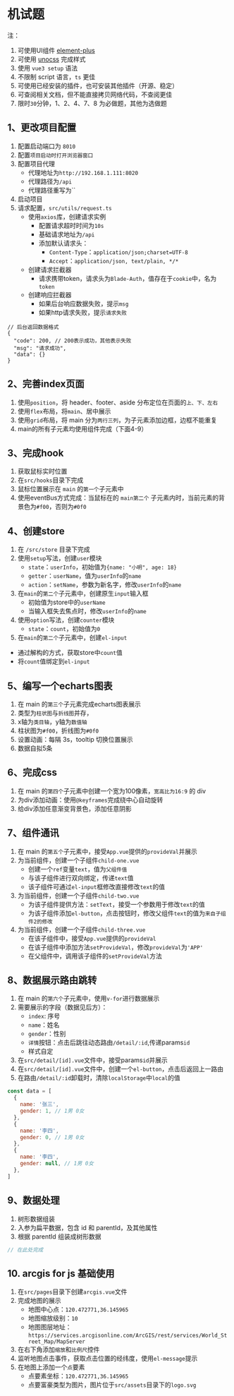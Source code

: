 # 机试题

注：
1. 可使用UI组件 [element-plus](https://element-plus.org/zh-CN/component/overview.html)
2. 可使用 [unocss](https://alfred-skyblue.github.io/unocss-docs-cn/) 完成样式
3. 使用 `vue3 setup` 语法
4. 不限制 script 语言，`ts` 更佳
5. 可使用已经安装的插件，也可安装其他插件（开源、稳定）
6. 可查阅相关文档，但不能直接拷贝网络代码，不查阅更佳
7. 限时`30`分钟，1、2、4、7、8 为必做题，其他为选做题

## 1、更改项目配置

1. 配置启动端口为 `8010`
2. 配置`项目启动时打开浏览器窗口`
3. 配置项目代理
    - 代理地址为`http://192.168.1.111:8020`
    - 代理路径为`/api`
    - 代理路径重写为``
4. 启动项目
5. 请求配置，`src/utils/request.ts`
   - 使用`axios`库，创建请求实例
     - 配置请求超时时间为`10s`
     - 基础请求地址为`/api`
     - 添加默认请求头：
       - `Content-Type`：`application/json;charset=UTF-8`
       - `Accept`：`application/json, text/plain, */*`
   - 创建请求拦截器
     - 请求携带token，请求头为`Blade-Auth`，值存在于`cookie`中，名为`token`
   - 创建响应拦截器
     - 如果后台响应数据失败，提示`msg`
     - 如果http请求失败，提示`请求失败`

```json5
// 后台返回数据格式
{
  "code": 200, // 200表示成功，其他表示失败
  "msg": "请求成功",
  "data": {}
}
```

## 2、完善index页面

1. 使用`position`，将 header、footer、aside 分布定位在页面的`上、下、左右`
2. 使用`flex`布局，将`main`、居中展示
3. 使用`grid`布局，将 main 分为`两行三列`，为子元素添加边框，边框不能重复
4. main的所有子元素均使用组件完成（下面4-9）

## 3、完成hook

1. 获取鼠标实时位置
2. 在`src/hooks`目录下完成
3. 鼠标位置展示在 `main` 的`第一个`子元素中
4. 使用eventBus方式完成：当鼠标在的 `main第二个` 子元素内时，当前元素的背景色为`#f00`，否则为`#0f0`

## 4、创建store

1. 在 `/src/store` 目录下完成
2. 使用`setup`写法，创建`user`模块
   - `state`：`userInfo`，初始值为`{name: "小明", age: 18}`
   - `getter`：`userName`，值为`userInfo`的`name`
   - `action`：`setName`，参数为新名字，修改`userInfo`的`name`
3. 在`main`的`第二个`子元素中，创建原生`input`输入框
   - 初始值为store中的`userName`
   - 当输入框失去焦点时，修改`userInfo`的`name`
4. 使用`option`写法，创建`counter`模块
   - `state`：`count`，初始值为`0`
5. 在`main`的`第二个`子元素中，创建`el-input`
  - 通过解构的方式，获取store中`count`值
  - 将`count`值绑定到`el-input`

## 5、编写一个echarts图表

1. 在 main 的`第三个`子元素完成echarts图表展示
2. 类型为`柱状图`与`折线图`并存，
3. x轴为`类目轴`，y轴为`数值轴`
4. 柱状图为`#f00`，折线图为`#0f0`
5. 设置动画：每隔 3s，tooltip 切换位置展示
6. 数据自拟5条

## 6、完成css

1. 在 main 的`第四个`子元素中创建一个宽为100像素，`宽高比为16:9` 的 div
2. 为div添加动画：使用`@keyframes`完成绕中心自动旋转
3. 给div添加任意渐变背景色，添加任意阴影

## 7、组件通讯

1. 在 main 的`第五个`子元素中，接受`App.vue`提供的`provideVal`并展示
2. 为当前组件，创建一个子组件`child-one.vue`
   - 创建一个`ref`变量`text`，值为`父组件值`
   - 与该子组件进行双向绑定，传递`text`值
   - 该子组件可通过`el-input`框修改直接修改`text`的值
3. 为当前组件，创建一个子组件`child-two.vue`
   - 为该子组件提供方法：`setText`，接受一个参数用于修改`text`的值
   - 为该子组件添加`el-button`，点击按钮时，修改父组件`text`的值为`来自子组件2的修改`
4. 为当前组件，创建一个子组件`child-three.vue`
   - 在该子组件中，接受`App.vue`提供的`provideVal`
   - 在该子组件中添加方法`setProvideVal`，修改`provideVal`为`'APP'`
   - 在父组件中，调用该子组件的`setProvideVal`方法

## 8、数据展示路由跳转

1. 在 main 的`第六个`子元素中，使用`v-for`进行数据展示
2. 需要展示的字段（数据见后方）：
   - `index`: 序号
   - `name`：姓名
   - `gender`：性别
   - `详情`按钮：点击后跳往动态路由`/detail/:id`,传递params`id`
   - 样式自定
3. 在`src/detail/[id].vue`文件中，接受params`id`并展示
4. 在`src/detail/[id].vue`文件中，创建一个`el-button`，点击后返回上一路由
5. 在路由`/detail/:id`卸载时，清除`localStorage`中`local`的值

```js
const data = [
  {
    name: '张三',
    gender: 1, // 1男 0女
  },
  {
    name: '李四',
    gender: 0, // 1男 0女
  },
  {
    name: '李四',
    gender: null, // 1男 0女
  },
]
```

## 9、数据处理

1. 树形数据组装
2. 入参为扁平数据，包含 id 和 parentId，及其他属性
3. 根据 parentId 组装成树形数据

```js
// 在此处完成

```

## 10. arcgis for js 基础使用

1. 在`src/pages`目录下创建`arcgis.vue`文件
2. 完成地图的展示
   - 地图中心点：`120.472771,36.145965`
   - 地图缩放级别：`10`
   - 地图图层地址：`https://services.arcgisonline.com/ArcGIS/rest/services/World_Street_Map/MapServer`
3. 在右下角添加`缩放`和`比例尺`控件
4. 监听地图点击事件，获取点击位置的经纬度，使用`el-message`提示
5. 在地图上添加一个`点`要素
   - 点要素坐标：`120.472771,36.145965`
   - 点要富豪类型为图片，图片位于`src/assets`目录下的`logo.svg`

